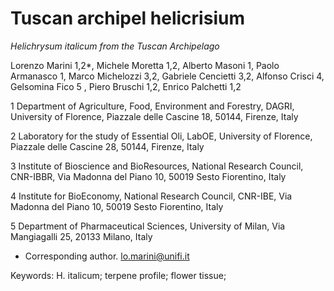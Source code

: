 # Tuscan archipel helicrisium

*Helichrysum italicum from the Tuscan Archipelago*

Lorenzo Marini 1,2*, Michele Moretta 1,2, Alberto Masoni 1, Paolo Armanasco 1, 
Marco Michelozzi 3,2, Gabriele Cencietti 3,2, Alfonso Crisci 4, 
Gelsomina Fico 5 , Piero Bruschi 1,2, Enrico Palchetti 1,2 

1 Department of Agriculture, Food, Environment and Forestry, DAGRI, University of Florence, Piazzale delle Cascine 18, 50144, Firenze, Italy

2 Laboratory for the study of Essential Oli, LabOE, University of Florence, Piazzale delle Cascine 28, 50144, Firenze, Italy

3 Institute of Bioscience and BioResources, National Research Council, CNR-IBBR, Via Madonna del Piano 10, 50019 Sesto Fiorentino, Italy

4 Institute for BioEconomy, National Research Council, CNR-IBE, Via Madonna del Piano 10, 50019 Sesto Fiorentino, Italy

5 Department of Pharmaceutical Sciences, University of Milan, Via Mangiagalli 25, 20133 Milano, Italy

* Corresponding author. lo.marini@unifi.it 

Keywords: 
H. italicum; terpene profile; flower tissue;
